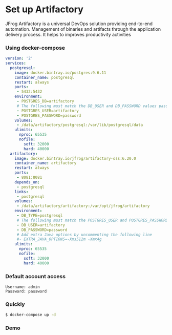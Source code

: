 # Set up Artifactory
JFrog Artifactory is a universal DevOps solution providing end-to-end automation.
Management of binaries and artifacts through the application delivery process.
It helps to improves productivity activities

### Using docker-compose
```yaml
version: '2'
services:
  postgresql:
    image: docker.bintray.io/postgres:9.6.11
    container_name: postgresql
    restart: always
    ports:
     - 5432:5432
    environment:
     - POSTGRES_DB=artifactory
     # The following must match the DB_USER and DB_PASSWORD values passed to Artifactory
     - POSTGRES_USER=artifactory
     - POSTGRES_PASSWORD=password
    volumes:
     - /data/artifactory/postgresql:/var/lib/postgresql/data
    ulimits:
      nproc: 65535
      nofile:
        soft: 32000
        hard: 40000
  artifactory:
    image: docker.bintray.io/jfrog/artifactory-oss:6.20.0
    container_name: artifactory
    restart: always
    ports:
     - 8081:8081
    depends_on:
     - postgresql
    links:
     - postgresql
    volumes:
     - /data/artifactory/artifactory:/var/opt/jfrog/artifactory
    environment:
     - DB_TYPE=postgresql
     # The following must match the POSTGRES_USER and POSTGRES_PASSWORD values passed to PostgreSQL
     - DB_USER=artifactory
     - DB_PASSWORD=password
     # Add extra Java options by uncommenting the following line
     #- EXTRA_JAVA_OPTIONS=-Xms512m -Xmx4g
    ulimits:
      nproc: 65535
      nofile:
        soft: 32000
        hard: 40000
```

### Default account access
```text
Username: admin
Password: password
```

### Quickly
```bash
$ docker-compose up -d
```

### Demo
